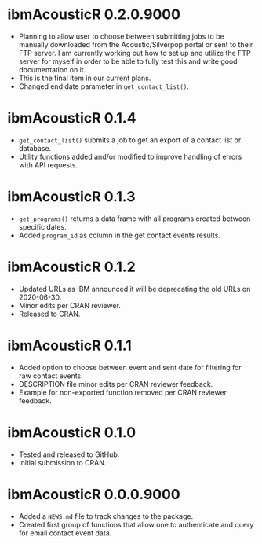# ibmAcousticR 0.2.0.9000
* Planning to allow user to choose between submitting jobs to be manually downloaded from the Acoustic/Silverpop portal or sent to their FTP server. I am currently working out how to set up and utilize the FTP server for myself in order to be able to fully test this and write good documentation on it.
* This is the final item in our current plans.
* Changed end date parameter in `get_contact_list()`.

# ibmAcousticR 0.1.4
* `get_contact_list()` submits a job to get an export of a contact list or database.
* Utility functions added and/or modified to improve handling of errors with API requests.

# ibmAcousticR 0.1.3

* `get_programs()` returns a data frame with all programs created between specific dates.
* Added `program_id` as column in the get contact events results.

# ibmAcousticR 0.1.2

* Updated URLs as IBM announced it will be deprecating the old URLs on 2020-06-30.
* Minor edits per CRAN reviewer.
* Released to CRAN.

# ibmAcousticR 0.1.1

* Added option to choose between event and sent date for filtering for raw contact events.
* DESCRIPTION file minor edits per CRAN reviewer feedback.
* Example for non-exported function removed per CRAN reviewer feedback.

# ibmAcousticR 0.1.0

* Tested and released to GitHub.
* Initial submission to CRAN.

# ibmAcousticR 0.0.0.9000

* Added a `NEWS.md` file to track changes to the package.
* Created first group of functions that allow one to authenticate and query for email contact event data.
